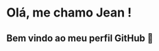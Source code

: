 # Olá, me chamo Jean ! 
## Bem vindo ao meu perfil GitHub 👋
<!--
Sou estudante de Análise e Desenvolvimento de Sistemas pela Universidade Paulista - UNIP.
Estou no 4° semestre com a previsão de conclusão em 12/2023
A Procura de uma primeira oportunidade na área.
Em meus repósitorios está um pouco do conhecimento adquiridos ao longo da minha jornada acadêmica.
#Logica de programação.
#Programação Orientada a Objeto.
#Engenharia de Software.
#Banco de Dados.
#Gerênciamento de Projetos.
## Contatos:

<div>

<a href = "mailto:jean.adrianomartin@gmail.com"><img loading="lazy" src="https://img.shields.io/badge/Gmail-D14836?style=for-the-badge&logo=gmail&logoColor=white" target="_blank"></a>
<a href="https://www.linkedin.com/in/jean-martin-2097ba1ab/" target="_blank"><img loading="lazy" src="https://img.shields.io/badge/-LinkedIn-%230077B5?style=for-the-badge&logo=linkedin&logoColor=white" target="_blank"></a>   
</div>
-->




